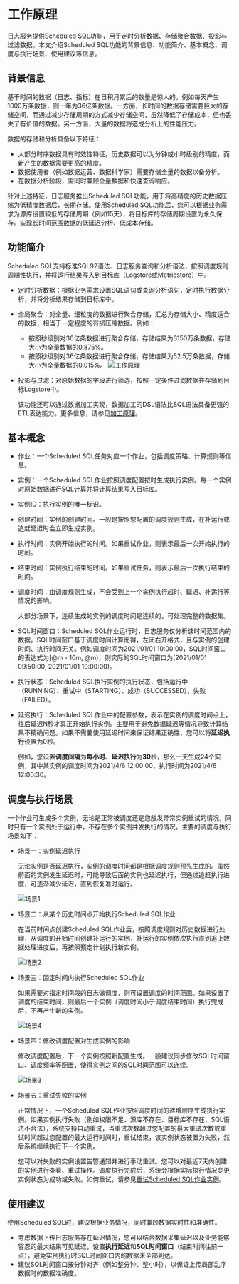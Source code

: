 # 工作原理

日志服务提供Scheduled SQL功能，用于定时分析数据、存储聚合数据、投影与过滤数据。本文介绍Scheduled SQL功能的背景信息、功能简介、基本概念、调度与执行场景、使用建议等信息。

## 背景信息

基于时间的数据（日志、指标）在日积月累后的数量是惊人的。例如每天产生1000万条数据，则一年为36亿条数据。一方面，长时间的数据存储需要巨大的存储空间，而通过减少存储周期的方式减少存储空间，虽然降低了存储成本，但也丢失了有价值的数据。另一方面，大量的数据将造成分析上的性能压力。

数据的存储和分析具备以下特征：

-   大部分时序数据具有时效性特征。历史数据可以为分钟或小时级别的精度，而新产生的数据需要更高的精度。
-   数据使用者（例如数据运营、数据科学家）需要存储全量的数据以备分析。
-   在数据分析阶段，需同时兼顾全量数据和快速查询响应。

针对上述特征，日志服务推出Scheduled SQL功能，用于将高精度的历史数据压缩为低精度数据后，长期存储。使用Scheduled SQL功能后，您可以根据业务需求为源库设置较低的存储周期（例如15天），将目标库的存储周期设置为永久保存。实现长时间范围数据的低延迟分析、低成本存储。

## 功能简介

Scheduled SQL支持标准SQL92语法、日志服务查询和分析语法，按照调度规则周期性执行，并将运行结果写入到目标库（Logstore或Metricstore）中。

-   定时分析数据：根据业务需求设置SQL语句或查询分析语句，定时执行数据分析，并将分析结果存储到目标库中。
-   全局聚合：对全量、细粒度的数据进行聚合存储，汇总为存储大小、精度适合的数据，相当于一定程度的有损压缩数据。例如：

    -   按照秒级别对36亿条数据进行聚合存储，存储结果为3150万条数据，存储大小为全量数据的0.875%。
    -   按照秒级别对36亿条数据进行聚合存储，存储结果为52.5万条数据，存储大小为全量数据的0.015%。
    ![工作原理](https://static-aliyun-doc.oss-accelerate.aliyuncs.com/assets/img/zh-CN/9144779161/p267967.png)

-   投影与过滤：对原始数据的字段进行筛选，按照一定条件过滤数据并存储到目标Logstore中。

    该功能还可以通过数据加工实现，数据加工的DSL语法比SQL语法具备更强的ETL表达能力。更多信息，请参见[加工原理](/cn.zh-CN/数据加工/加工原理.md)。


## 基本概念

-   作业：一个Scheduled SQL任务对应一个作业，包括调度策略、计算规则等信息。
-   实例：一个Scheduled SQL作业按照调度配置按时生成执行实例。每一个实例对原始数据进行SQL计算并将计算结果写入目标库。
-   实例ID：执行实例的唯一标识。
-   创建时间：实例的创建时间。一般是按照您配置的调度规则生成，在补运行或追赶延迟时会立即生成实例。
-   执行时间：实例开始执行的时间。如果重试作业，则表示最后一次开始执行的时间。
-   结束时间：实例执行结束的时间。如果重试任务，则表示最后一次执行结束的时间。
-   调度时间：由调度规则生成，不会受到上一个实例执行超时、延迟、补运行等情况的影响。

    大部分场景下，连续生成的实例的调度时间是连续的，可处理完整的数据集。

-   SQL时间窗口：Scheduled SQL作业运行时，日志服务仅分析该时间范围内的数据。SQL时间窗口基于调度时间计算而得，左闭右开格式，且与实例的创建时间、执行时间无关。例如调度时间为2021/01/01 10:00:00，SQL时间窗口的表达式为\[@m - 10m, @m\)，则实际的SQL时间窗口为\[2021/01/01 09:50:00, 2021/01/01 10:00:00\)。
-   执行状态：Scheduled SQL执行实例的执行状态，包括运行中（RUNNING）、重试中（STARTING）、成功（SUCCESSED）、失败（FAILED）。
-   延迟执行：Scheduled SQL作业中的配置参数，表示在实例的调度时间点上，往后延迟N秒才真正开始执行实例。主要用于避免数据延迟等情况导致计算结果不精确问题。如果不需要使用延迟时间来保证结果正确性，您可以将**延迟执行**设置为0秒。

    例如，您设置**调度间隔**为**每小时**、**延迟执行**为**30**秒，那么一天生成24个实例，其中某实例的调度时间为2021/4/6 12:00:00，执行时间为2021/4/6 12:00:30。


## 调度与执行场景

一个作业可生成多个实例，无论是正常被调度还是您触发异常实例重试的情况，同时只有一个实例处于运行中，不存在多个实例并发执行的情况。主要的调度与执行场景如下：

-   场景一：实例延迟执行

    无论实例是否延迟执行，实例的调度时间都是根据调度规则预先生成的。虽然前面的实例发生延迟时，可能导致后面的实例也延迟执行，但通过追赶执行进度，可逐渐减少延迟，直到恢复准时运行。

    ![场景1](https://static-aliyun-doc.oss-accelerate.aliyuncs.com/assets/img/zh-CN/2580969161/p267974.png)

-   场景二：从某个历史时间点开始执行Scheduled SQL作业

    在当前时间点创建Scheduled SQL作业后，按照调度规则对历史数据进行处理，从调度的开始时间创建补运行的实例，补运行的实例依次执行直到追上数据处理进度后，再按照预定计划执行新实例。

    ![场景2](https://static-aliyun-doc.oss-accelerate.aliyuncs.com/assets/img/zh-CN/4014779161/p267976.png)

-   场景三：固定时间内执行Scheduled SQL作业

    如果需要对指定时间段的日志做调度，则可设置调度的时间范围。如果设置了调度的结束时间，则最后一个实例（调度时间小于调度结束时间）执行完成后，不再产生新的实例。

    ![场景4](https://static-aliyun-doc.oss-accelerate.aliyuncs.com/assets/img/zh-CN/2580969161/p267980.png)

-   场景四：修改调度配置对生成实例的影响

    修改调度配置后，下一个实例按照新配置生成。一般建议同步修改SQL时间窗口、调度频率等配置，使得实例之间的SQL时间范围可以连续。

    ![场景3](https://static-aliyun-doc.oss-accelerate.aliyuncs.com/assets/img/zh-CN/2580969161/p267978.png)

-   场景五：重试失败的实例

    正常情况下，一个Scheduled SQL作业按照调度时间的递增顺序生成执行实例。如果实例执行失败（例如权限不足、源库不存在、目标库不存在、SQL语法不合法），系统支持自动重试，当重试次数超过您配置的最大重试次数或重试时间超过您配置的最大运行时间时，重试结束，该实例状态被置为失败，然后系统继续执行下一个实例。

    您可以对失败的实例设置告警通知并进行手动重试。您可以对最近7天内创建的实例进行查看、重试操作。调度执行完成后，系统会根据实际执行情况变更实例状态为成功或失败。如何重试，请参见[重试Scheduled SQL作业实例]()。


## 使用建议

使用Scheduled SQL时，建议根据业务情况，同时兼顾数据实时性和准确性。

-   考虑数据上传日志服务存在延迟情况，您可以结合数据采集延迟以及业务能够容忍的最大结果可见延迟，设置**执行延迟**和**SQL时间窗口**（结束时间往前一点），避免实例执行时SQL时间窗口内的数据未全部到达。
-   建议SQL时间窗口按分钟对齐（例如整分钟、整小时），以保证上传局部乱序数据时的数据准确度。

